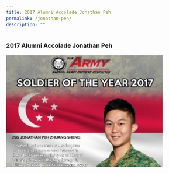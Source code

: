 ```yaml
---
title: 2017 Alumni Accolade Jonathan Peh
permalink: /jonathan-peh/
description: ""
---
```

### 2017 Alumni Accolade Jonathan Peh

<img src="/images/jonathan%20peh.jpg" style="width:85%">
